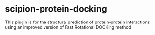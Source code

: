 # scipion-protein-docking
This plugin is for the structural prediction of protein-protein interactions using an improved version of Fast Rotational DOCKing method
